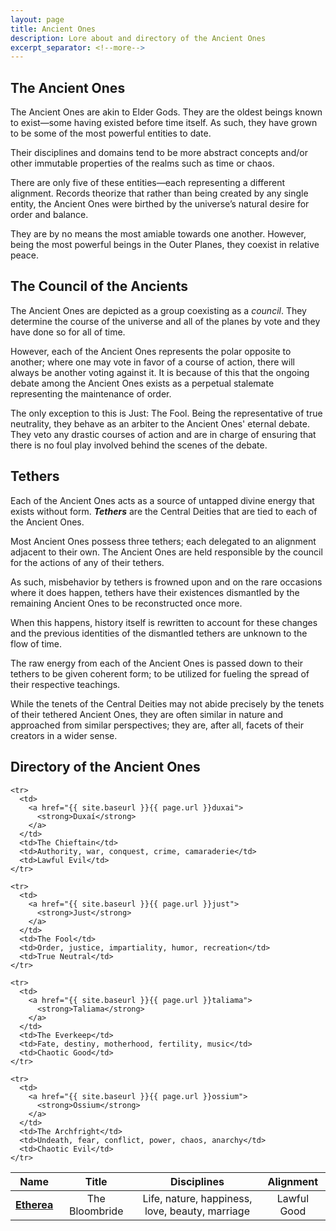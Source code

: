 ```yaml
---
layout: page
title: Ancient Ones
description: Lore about and directory of the Ancient Ones
excerpt_separator: <!--more-->
---
```


## The Ancient Ones

The Ancient Ones are akin to Elder Gods. They are the oldest beings known to exist—some having existed before time itself. As such, they have grown to be some of the most powerful entities to date.

Their disciplines and domains tend to be more abstract concepts and/or other immutable properties of the realms such as time or chaos.

<!--more-->

There are only five of these entities—each representing a different alignment. Records theorize that rather than being created by any single entity, the Ancient Ones were birthed by the universe’s natural desire for order and balance.

They are by no means the most amiable towards one another. However, being the most powerful beings in the Outer Planes, they coexist in relative peace.

## The Council of the Ancients

The Ancient Ones are depicted as a group coexisting as a <em>council</em>. They determine the course of the universe and all of the planes by vote and they have done so for all of time.

However, each of the Ancient Ones represents the polar opposite to another; where one may vote in favor of a course of action, there will always be another voting against it. It is because of this that the ongoing debate among the Ancient Ones exists as a perpetual stalemate representing the maintenance of order.

The only exception to this is Just: The Fool. Being the representative of true neutrality, they behave as an arbiter to the Ancient Ones' eternal debate. They veto any drastic courses of action and are in charge of ensuring that there is no foul play involved behind the scenes of the debate.

## Tethers
Each of the Ancient Ones acts as a source of untapped divine energy that exists without form. <strong><em>Tethers</em></strong> are the Central Deities that are tied to each of the Ancient Ones.

Most Ancient Ones possess three tethers; each delegated to an alignment adjacent to their own. The Ancient Ones are held responsible by the council for the actions of any of their tethers.

As such, misbehavior by tethers is frowned upon and on the rare occasions where it does happen, tethers have their existences dismantled by the remaining Ancient Ones to be reconstructed once more.

When this happens, history itself is rewritten to account for these changes and the previous identities of the dismantled tethers are unknown to the flow of time.

The raw energy from each of the Ancient Ones is passed down to their tethers to be given coherent form; to be utilized for fueling the spread of their respective teachings.

While the tenets of the Central Deities may not abide precisely by the tenets of their tethered Ancient Ones, they are often similar in nature and approached from similar perspectives; they are, after all, facets of their creators in a wider sense.

## Directory of the Ancient Ones
<table style="text-align: center;">
  <colgroup>
    <col width="10%"/>
    <col width="25%"/>
    <col width="44%"/>
    <col width="21%"/>
  </colgroup>
  <thead>
    <tr class="header">
      <th>Name</th>
      <th>Title</th>
      <th>Disciplines</th>
      <th>Alignment</th>
    </tr>
  </thead>
  <tbody>
    <tr>
      <td>
        <a href="{{ site.baseurl }}{{ page.url }}etherea">
          <strong>Etherea</strong>
        </a>
      </td>
      <td>The Bloombride</td>
      <td>Life, nature, happiness, love, beauty, marriage</td>
      <td>Lawful Good</td>
    </tr>

    <tr>
      <td>
        <a href="{{ site.baseurl }}{{ page.url }}duxai">
          <strong>Duxaí</strong>
        </a>
      </td>
      <td>The Chieftain</td>
      <td>Authority, war, conquest, crime, camaraderie</td>
      <td>Lawful Evil</td>
    </tr>

    <tr>
      <td>
        <a href="{{ site.baseurl }}{{ page.url }}just">
          <strong>Just</strong>
        </a>
      </td>
      <td>The Fool</td>
      <td>Order, justice, impartiality, humor, recreation</td>
      <td>True Neutral</td>
    </tr>

    <tr>
      <td>
        <a href="{{ site.baseurl }}{{ page.url }}taliama">
          <strong>Taliama</strong>
        </a>
      </td>
      <td>The Everkeep</td>
      <td>Fate, destiny, motherhood, fertility, music</td>
      <td>Chaotic Good</td>
    </tr>

    <tr>
      <td>
        <a href="{{ site.baseurl }}{{ page.url }}ossium">
          <strong>Ossium</strong>
        </a>
      </td>
      <td>The Archfright</td>
      <td>Undeath, fear, conflict, power, chaos, anarchy</td>
      <td>Chaotic Evil</td>
    </tr>
  </tbody>
</table>
